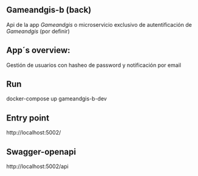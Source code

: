 ## Gameandgis-b (back)
Api de la app *Gameandgis* o microservicio exclusivo de autentificación de *Gameandgis* (por definir)

## App´s overview:
Gestión de usuarios con hasheo de password y notificación por email

## Run
docker-compose up gameandgis-b-dev

## Entry point
http://localhost:5002/

## Swagger-openapi
http://localhost:5002/api